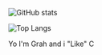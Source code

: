 ![GitHub stats](https://github-readme-stats.vercel.app/api?username=GRATHRRAM&theme=react&show_icons=true)

![Top Langs](https://github-readme-stats.vercel.app/api/top-langs/?username=GRATHRRAM&layout=compact&theme=react)

Yo I'm Grah and i "Like" C
